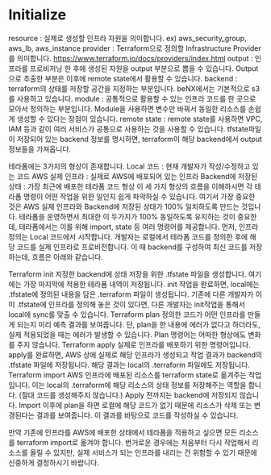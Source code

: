 # Initialize


resource : 실제로 생성할 인프라 자원을 의미합니다. ex) aws_security_group, aws_lb, aws_instance
provider : Terraform으로 정의할 Infrastructure Provider를 의미합니다.
https://www.terraform.io/docs/providers/index.html
output : 인프라를 프로비저닝 한 후에 생성된 자원을 output 부분으로 뽑을 수 있습니다. Output으로 추출한 부분은 이후에 remote state에서 활용할 수 있습니다.
backend : terraform의 상태를 저장할 공간을 지정하는 부분입니다. beNX에서는 기본적으로 s3를 사용하고 있습니다.
module : 공통적으로 활용할 수 있는 인프라 코드를 한 곳으로 모아서 정의하는 부분입니다. Module을 사용하면 변수만 바꿔서 동일한 리소스를 손쉽게 생성할 수 있다는 장점이 있습니다. 
remote state : remote state를 사용하면 VPC, IAM 등과 같이 여러 서비스가 공통으로 사용하는 것을 사용할 수 있습니다. tfstate파일이 저장되어 있는 backend 정보를 명시하면, terraform이 해당 backend에서 output 정보들을 가져옵니다.



테라폼에는 3가지의 형상이 존재합니다.
Local 코드 : 현재 개발자가 작성/수정하고 있는 코드
AWS 실제 인프라 : 실제로 AWS에 배포되어 있는 인프라
Backend에 저장된 상태 : 가장 최근에 배포한 테라폼 코드 형상
이 세 가지 형상의 흐름을 이해하시면 각 테라폼 명령이 어떤 작업을 위한 일인지 쉽게 파악하실 수 있습니다. 여기서 가장 중요한 것은 AWS 실제 인프라와 Backend에 저장된 상태가 100% 일치하도록 만드는 것입니다. 테라폼을 운영하면서 최대한 이 두가지가 100% 동일하도록 유지하는 것이 중요한데, 테라폼에서는 이를 위해 import, state 등 여러 명령어를 제공합니다.
먼저, 인프라 정의는 Local 코드에서 시작합니다. 개발자는 로컬에서 테라폼 코드를 정의한 후에 해당 코드를 실제 인프라로 프로비전합니다. 이 때 backend를 구성하여 최신 코드를 저장하는데, 흐름은 아래와 같습니다.

Terraform init 
지정한 backend에 상태 저장을 위한 .tfstate 파일을 생성합니다. 여기에는 가장 마지막에 적용한 테라폼 내역이 저장됩니다. 
init 작업을 완료하면, local에는 .tfstate에 정의된 내용을 담은 .terraform 파일이 생성됩니다.
기존에 다른 개발자가 이미 .tfstate에 인프라를 정의해 놓은 것이 있다면, 다른 개발자는 init작업을 통해서 local에 sync를 맞출 수 있습니다.
Terraform plan
정의한 코드가 어떤 인프라를 만들게 되는지 미리 예측 결과를 보여줍니다. 단, plan을 한 내용에 에러가 없다고 하더라도, 실제 적용되었을 때는 에러가 발생할 수 있습니다. 
Plan 명령어는 어떠한 형상에도 변화를 주지 않습니다.
Terraform apply
실제로 인프라를 배포하기 위한 명령어입니다. apply를 완료하면, AWS 상에 실제로 해당 인프라가 생성되고 작업 결과가 backend의 .tfstate 파일에 저장됩니다. 
해당 결과는 local의 .terraform 파일에도 저장됩니다.
Terraform import
AWS 인프라에 배포된 리소스를 terraform state로 옮겨주는 작업입니다. 
이는 local의 .terraform에 해당 리소스의 상태 정보를 저장해주는 역할을 합니다. (절대 코드를 생성해주지 않습니다.)
Apply 전까지는 backend에 저장되지 않습니다.
Import 이후에 plan을 하면 로컬에 해당 코드가 없기 때문에 리소스가 삭제 또는 변경된다는 결과를 보여줍니다. 이 결과를 바탕으로 코드를 작성하실 수 있습니다.

만약 기존에 인프라를 AWS에 배포한 상태에서 테라폼을 적용하고 싶으면 모든 리소스를 terraform import로 옮겨야 합니다. 번거로운 경우에는 처음부터 다시 작업해서 리소스를 올릴 수 있지만, 실제 서비스가 되는 인프라를 내리는 건 위험할 수 있기 때문에 신중하게 결정하시기 바랍니다.